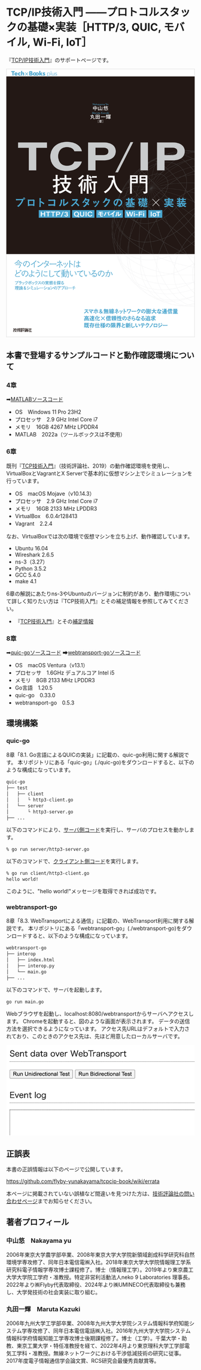 # TCP/IP技術入門 ——プロトコルスタックの基礎×実装［HTTP/3, QUIC, モバイル, Wi-Fi, IoT］
『[TCP/IP技術入門](https://gihyo.jp/book/2024/978-4-297-14157-8)』のサポートページです。

![書影](images/top.png)


## 本書で登場するサンプルコードと動作確認環境について


### 4章　

➡[MATLAB︎ソースコード](./csma_ca/)

- OS　Windows 11 Pro 23H2
- プロセッサ　2.9 GHz Intel Core i7
- メモリ　16GB 4267 MHz LPDDR4
- MATLAB　2022a（ツールボックスは不使用）


### 6章

既刊『[TCP技術入門](https://gihyo.jp/book/2019/978-4-297-10623-2/)』（技術評論社、2019）の動作確認環境を使用し、VirtualBoxとVagrantとX Serverで基本的に仮想マシン上でシミュレーションを行っています。

- OS　macOS Mojave（v10.14.3）
- プロセッサ　2.9 GHz Intel Core i7
- メモリ　16GB 2133 MHz LPDDR3
- VirtualBox　6.0.4r128413
- Vagrant　2.2.4

なお、VirtualBoxでは次の環境で仮想マシンを立ち上げ、動作確認しています。

- Ubuntu 16.04
- Wireshark 2.6.5
- ns-3（3.27）
- Python 3.5.2
- GCC 5.4.0
- make 4.1

6章の解説にあたりns-3やUbuntuのバージョンに制約があり、動作環境について詳しく知りたい方は『TCP技術入門』とその補足情報を参照してみてください。

- 『[TCP技術入門](https://gihyo.jp/book/2019/978-4-297-10623-2/)』とその[補足情報](https://gihyo.jp/book/2019/978-4-297-10623-2/support/)



### 8章

➡[quic-goソースコード](./quic_go/)
➡[webtransport-goソースコード](./webtransport-go/)

- OS　macOS Ventura（v13.1）
- プロセッサ　1.6GHz デュアルコア Intel i5
- メモリ　8GB 2133 MHz LPDDR3
- Go言語　1.20.5
- quic-go　0.33.0
- webtransport-go　0.5.3

## 環境構築


### quic-go

8章「8.1. Go言語によるQUICの実装」に記載の、quic-go利用に関する解説です。
本リポジトリにある「quic-go」(./quic-go)をダウンロードすると、以下のような構成になっています。

```
quic-go
├── test
│   ├── client
│   │   └ http3-client.go
│   └── server
│       └ http3-server.go
├── ...
```

以下のコマンドにより、[サーバ側コード](./quic-go/test/http3-server.go)を実行し、サーバのプロセスを動かします。

```
% go run server/http3-server.go
```

以下のコマンドで、[クライアント側コード](./quic-go/test/http3-client.go)を実行します。

```
% go run client/http3-client.go
hello world!
```

このように、"hello world!"メッセージを取得できれば成功です。


### webtransport-go

8章「8.3. WebTransportによる通信」に記載の、WebTransport利用に関する解説です。
本リポジトリにある「webtransport-go」(./webtransport-go)をダウンロードすると、以下のような構成になっています。

```
webtransport-go
├── interop
│   ├── index.html
│   ├── interop.py
│   └── main.go
├── ...
```

以下のコマンドで、サーバを起動します。

```
go run main.go
```

Webブラウザを起動し、localhost:8080/webtransportからサーバへアクセスします。
Chromeを起動すると、図のような画面が表示されます。
データの送信方法を選択できるようになっています。
アクセス先URLはデフォルトで入力されており、このときのアクセス先は、先ほど用意したローカルサーバです。

![Chromeを起動した際のスクリーンショット](images/08_15-chrome_initial.png)


## 正誤表

本書の正誤情報は以下のページで公開しています。

https://github.com/flyby-yunakayama/tcpcip-book/wiki/errata

本ページに掲載されていない誤植など間違いを見つけた方は、[技術評論社の問い合わせページ](https://gihyo.jp/site/inquiry/book?ISBN=978-4-297-14157-8)までお知らせください。


## 著者プロフィール

### 中山悠　Nakayama yu
2006年東京大学農学部卒業、2008年東京大学大学院新領域創成科学研究科自然環境学専攻修了、同年日本電信電㈱入社。2018年東京大学大学院情報理工学系研究科電子情報学専攻博士課程修了。博士（情報理工学）。2019年より東京農工大学大学院工学府・准教授。特定非営利活動法人neko 9 Laboratories 理事長。2022年より㈱Flyby代表取締役、2024年より㈱UMINECO代表取締役も兼務し、大学発技術の社会実装に取り組む。

### 丸田一輝　Maruta Kazuki
2006年九州大学工学部卒業、2008年九州大学大学院システム情報科学府知能システム学専攻修了、同年日本電信電話㈱入社。2016年九州大学大学院システム情報科学府情報知能工学専攻博士後期課程修了。博士（工学）。千葉大学・助教、東京工業大学・特任准教授を経て、2022年4月より東京理科大学工学部電気工学科・准教授。無線ネットワークにおける干渉低減技術の研究に従事。2017年度電子情報通信学会論文賞、RCS研究会最優秀貢献賞等。
